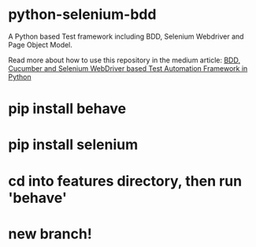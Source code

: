 # python-selenium-bdd
A Python based Test framework including BDD, Selenium Webdriver and Page Object Model.

Read more about how to use this repository in the medium article: [BDD, Cucumber and Selenium WebDriver based Test Automation Framework in Python](https://medium.com/@hmurari/bdd-cucumber-and-selenium-webdriver-based-test-automation-framework-in-python-ae092a7581d3)


# pip install behave
# pip install selenium

# cd into features directory, then run 'behave'
# new branch!